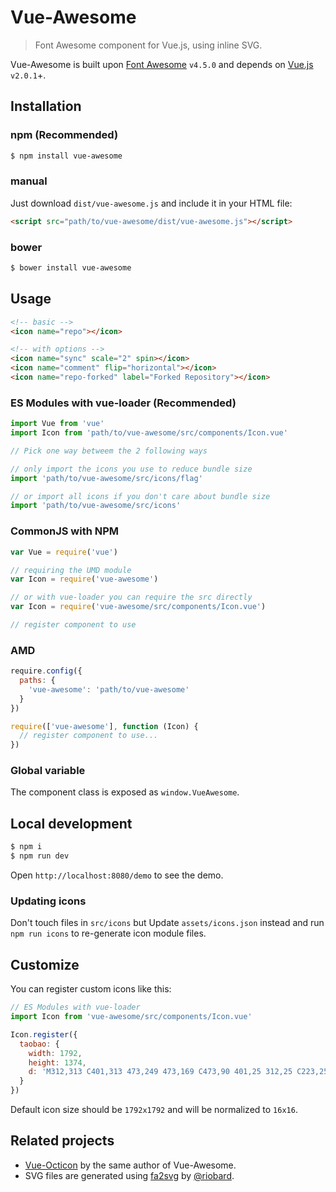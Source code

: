 # Vue-Awesome

> Font Awesome component for Vue.js, using inline SVG.

Vue-Awesome is built upon [Font Awesome](https://github.com/FortAwesome/Font-Awesome) `v4.5.0` and depends on [Vue.js](https://vuejs.org/) `v2.0.1`+.

## Installation

### npm (**Recommended**)

```bash
$ npm install vue-awesome
```

### manual

Just download `dist/vue-awesome.js` and include it in your HTML file:

```html
<script src="path/to/vue-awesome/dist/vue-awesome.js"></script>
```

### bower

```bash
$ bower install vue-awesome
```

## Usage

```html
<!-- basic -->
<icon name="repo"></icon>

<!-- with options -->
<icon name="sync" scale="2" spin></icon>
<icon name="comment" flip="horizontal"></icon>
<icon name="repo-forked" label="Forked Repository"></icon>
```

### ES Modules with vue-loader (**Recommended**)

```js
import Vue from 'vue'
import Icon from 'path/to/vue-awesome/src/components/Icon.vue'

// Pick one way betweem the 2 following ways

// only import the icons you use to reduce bundle size
import 'path/to/vue-awesome/src/icons/flag'

// or import all icons if you don't care about bundle size
import 'path/to/vue-awesome/src/icons'
```


### CommonJS with NPM

```js
var Vue = require('vue')

// requiring the UMD module
var Icon = require('vue-awesome')

// or with vue-loader you can require the src directly
var Icon = require('vue-awesome/src/components/Icon.vue')

// register component to use
```

### AMD

```js
require.config({
  paths: {
    'vue-awesome': 'path/to/vue-awesome'
  }
})

require(['vue-awesome'], function (Icon) {
  // register component to use...
})
```

### Global variable

The component class is exposed as `window.VueAwesome`.

## Local development

```bash
$ npm i
$ npm run dev
```

Open `http://localhost:8080/demo` to see the demo.

### Updating icons

Don't touch files in `src/icons` but Update `assets/icons.json` instead and run `npm run icons` to re-generate icon module files.

## Customize

You can register custom icons like this:

```js
// ES Modules with vue-loader
import Icon from 'vue-awesome/src/components/Icon.vue'

Icon.register({
  taobao: {
    width: 1792,
    height: 1374,
    d: 'M312,313 C401,313 473,249 473,169 C473,90 401,25 312,25 C223,25 151,90 151,169 C151,249 223,313 312,313 L312,313 Z M178,372 L77,527 L264,644 C264,644 389,707 330,827 C274,940 2,1188 2,1188 L246,1340 C414,974 404,1023 446,891 C489,757 499,654 425,580 C330,485 319,476 178,372 L178,372 Z M1760,331 C1760,331 1708,-81 806,174 C844,107 863,63 863,63 L638,0 C638,0 547,296 385,435 C385,435 542,525 540,522 C585,478 625,432 660,388 C696,372 731,357 765,343 C723,419 656,531 588,602 L683,685 C683,685 748,622 819,547 L899,547 L899,686 L585,686 L585,796 L899,796 L899,1062 C895,1061 891,1061 887,1061 C853,1059 798,1054 778,1020 C752,980 771,905 772,859 L555,859 L547,863 C547,863 468,1219 777,1211 C1065,1219 1231,1131 1310,1070 L1342,1188 L1520,1114 L1399,819 L1255,863 L1282,965 C1245,992 1202,1013 1156,1028 L1156,796 L1462,796 L1462,686 L1156,686 L1156,547 L1464,547 L1464,437 L917,437 C956,389 987,345 996,317 L900,291 C1309,145 1537,170 1535,410 L1535,1042 C1535,1042 1559,1259 1310,1244 L1176,1215 L1144,1343 C1144,1343 1725,1508 1772,1062 C1820,615 1760,331 1760,331 L1760,331 Z'
  }
})
```

Default icon size should be `1792x1792` and will be normalized to `16x16`.

## Related projects

* [Vue-Octicon](https://github.com/Justineo/vue-octicon) by the same author of Vue-Awesome.
* SVG files are generated using [fa2svg](https://github.com/riobard/font-awesome-svg) by [@riobard](https://github.com/riobard).
